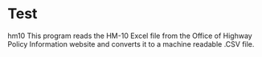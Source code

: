 # Test
hm10
This program reads the HM-10 Excel file from the Office of Highway Policy Information website and converts it to a machine readable .CSV file.
